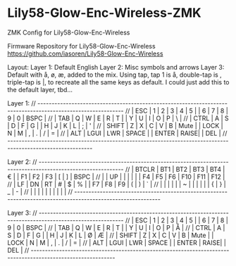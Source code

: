# Lily58-Glow-Enc-Wireless-ZMK
ZMK Config for Lily58-Glow-Enc-Wireless

Firmware Repository for Lily58-Glow-Enc-Wireless
https://github.com/iasoren/Lily58-Glow-Enc-Wireless


Layout:
Layer 1: Default English
Layer 2: Misc symbols and arrows
Layer 3: Default with å, ø, æ, added to the mix. Using tap, tap 1 is å, double-tap is \, triple-tap is |, to recreate all the same keys as default.
        I could just add this to the default layer, tbd...


Layer 1:
// ------------------------------------------------------------------------------------------------------------
// |  ESC  |  1  |  2  |  3   |  4   |  5   |                   |  6   |  7    |  8    |  9   |   0   |  BSPC |
// |  TAB  |  Q  |  W  |  E   |  R   |  T   |                   |  Y   |  U    |  I    |  O   |   P   |   \   |
// |  CTRL |  A  |  S  |  D   |  F   |  G   |                   |  H   |  J    |  K    |  L   |   ;   |   '   |
// | SHIFT |  Z  |  X  |  C   |  V   |  B   |   Mute |  | LOCK  |  N   |  M    |  ,    |  .   |   /   |   =   |
//                     | ALT  | LGUI | LWR  |  SPACE |  | ENTER | RAISE|       | DEL   |
// ------------------------------------------------------------------------------------------------------------

Layer 2:
// ------------------------------------------------------------------------------------------------------------
// | BTCLR | BT1 | BT2 |  BT3 |  BT4 |   €  |                   |   F1 |   F2  |   F3  |  [   |   ]   |  BSPC |
// |       |  UP |     |      |      |      |                   |  F4  |  F5   |  F6   |  F10 |  F11  |  F12  |
// |  LF   |  DN |  RT |  #   |  $   |  %   |                   |  F7  |  F8   |  F9   |  (   |   )   |   `   |
// |       |     |     |      |      |  ~   |        |  |       |      |       |  {    |  }   |   _   |   -   |
//                     |      |      |      |        |  |       |      |       |       |
// ------------------------------------------------------------------------------------------------------------

Layer 3:
// ------------------------------------------------------------------------------------------------------------
// |  ESC  |  1  |  2  |  3   |  4   |  5   |                   |  6   |  7    |  8    |  9   |   0   |  BSPC |
// |  TAB  |  Q  |  W  |  E   |  R   |  T   |                   |  Y   |  U    |  I    |  O   |   P   |   Å   |
// |  CTRL |  A  |  S  |  D   |  F   |  G   |                   |  H   |  J    |  K    |  L   |   Ø   |   Æ   |
// | SHIFT |  Z  |  X  |  C   |  V   |  B   |   Mute |  | LOCK  |  N   |  M    |  ,    |  .   |   /   |   =   |
//                     | ALT  | LGUI | LWR  |  SPACE |  | ENTER | RAISE|       | DEL   |
// ------------------------------------------------------------------------------------------------------------
